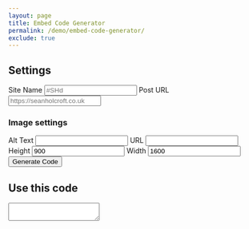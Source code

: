 ```yaml
---
layout: page
title: Embed Code Generator
permalink: /demo/embed-code-generator/
exclude: true
---
```


<form id="passwordGenerator">
    <section>
        <h2>Settings</h2>
        <span>
            <label for="txtSiteName">Site Name</label>
            <input class="input" id="txtSiteName" placeholder="#SHd" required="required" type="text" value="">
        </span>
        <span>
            <label for="urlPostUrl">Post URL</label>
            <input class="input" id="urlPostUrl" placeholder="https://seanholcroft.co.uk" required="required" type="url" value="">
        </span>
        <h3>Image settings</h3>
        <span>
            <label for="txtImageAltText">Alt Text</label>
            <input class="input" id="txtImageAltText" placeholder="" required="required" type="text" value="">
        </span>
        <span>
            <label for="urlImageUrl">URL</label>
            <input class="input" id="urlImageUrl" placeholder="" required="required" type="url" value="">
        </span>
        <span>
            <label for="numImageHeight">Height</label>
            <input class="input" id="numImageHeight" required="required" type="number" value="900">
        </span>
        <span>
            <label for="numImageWidth">Width</label>
            <input class="input" id="numImageWidth" required="required" type="number" value="1600">
        </span>
        <button id="generate" type="button">Generate Code</button>
    </section>
    <h2>Use this code</h2>
    <textarea class="input" id="result"></textarea>
</form>
<script defer src="/demo/embed-code-generator.js" type="text/javascript"></script>